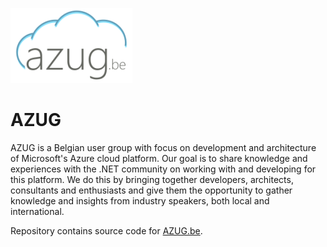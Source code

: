 ![AZUG Logo](./assets/media/azug-logo.png)

# AZUG

AZUG is a Belgian user group with focus on development and architecture of Microsoft's Azure cloud platform. Our goal is to share knowledge and experiences with the .NET community on working with and developing for this platform. We do this by bringing together developers, architects, consultants and enthusiasts and give them the opportunity to gather knowledge and insights from industry speakers, both local and international.

Repository contains source code for [AZUG.be](http://www.azug.be).
